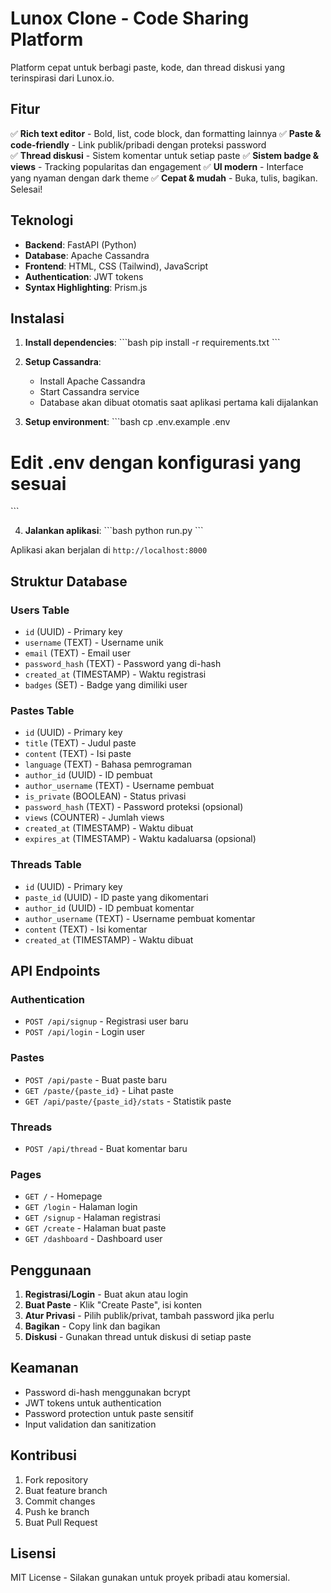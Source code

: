 # Lunox Clone - Code Sharing Platform

Platform cepat untuk berbagi paste, kode, dan thread diskusi yang terinspirasi dari Lunox.io.

## Fitur

✅ **Rich text editor** - Bold, list, code block, dan formatting lainnya
✅ **Paste & code-friendly** - Link publik/pribadi dengan proteksi password  
✅ **Thread diskusi** - Sistem komentar untuk setiap paste
✅ **Sistem badge & views** - Tracking popularitas dan engagement
✅ **UI modern** - Interface yang nyaman dengan dark theme
✅ **Cepat & mudah** - Buka, tulis, bagikan. Selesai!

## Teknologi

- **Backend**: FastAPI (Python)
- **Database**: Apache Cassandra
- **Frontend**: HTML, CSS (Tailwind), JavaScript
- **Authentication**: JWT tokens
- **Syntax Highlighting**: Prism.js

## Instalasi

1. **Install dependencies**:
\`\`\`bash
pip install -r requirements.txt
\`\`\`

2. **Setup Cassandra**:
   - Install Apache Cassandra
   - Start Cassandra service
   - Database akan dibuat otomatis saat aplikasi pertama kali dijalankan

3. **Setup environment**:
\`\`\`bash
cp .env.example .env
# Edit .env dengan konfigurasi yang sesuai
\`\`\`

4. **Jalankan aplikasi**:
\`\`\`bash
python run.py
\`\`\`

Aplikasi akan berjalan di `http://localhost:8000`

## Struktur Database

### Users Table
- `id` (UUID) - Primary key
- `username` (TEXT) - Username unik
- `email` (TEXT) - Email user
- `password_hash` (TEXT) - Password yang di-hash
- `created_at` (TIMESTAMP) - Waktu registrasi
- `badges` (SET<TEXT>) - Badge yang dimiliki user

### Pastes Table
- `id` (UUID) - Primary key
- `title` (TEXT) - Judul paste
- `content` (TEXT) - Isi paste
- `language` (TEXT) - Bahasa pemrograman
- `author_id` (UUID) - ID pembuat
- `author_username` (TEXT) - Username pembuat
- `is_private` (BOOLEAN) - Status privasi
- `password_hash` (TEXT) - Password proteksi (opsional)
- `views` (COUNTER) - Jumlah views
- `created_at` (TIMESTAMP) - Waktu dibuat
- `expires_at` (TIMESTAMP) - Waktu kadaluarsa (opsional)

### Threads Table
- `id` (UUID) - Primary key
- `paste_id` (UUID) - ID paste yang dikomentari
- `author_id` (UUID) - ID pembuat komentar
- `author_username` (TEXT) - Username pembuat komentar
- `content` (TEXT) - Isi komentar
- `created_at` (TIMESTAMP) - Waktu dibuat

## API Endpoints

### Authentication
- `POST /api/signup` - Registrasi user baru
- `POST /api/login` - Login user

### Pastes
- `POST /api/paste` - Buat paste baru
- `GET /paste/{paste_id}` - Lihat paste
- `GET /api/paste/{paste_id}/stats` - Statistik paste

### Threads
- `POST /api/thread` - Buat komentar baru

### Pages
- `GET /` - Homepage
- `GET /login` - Halaman login
- `GET /signup` - Halaman registrasi
- `GET /create` - Halaman buat paste
- `GET /dashboard` - Dashboard user

## Penggunaan

1. **Registrasi/Login** - Buat akun atau login
2. **Buat Paste** - Klik "Create Paste", isi konten
3. **Atur Privasi** - Pilih publik/privat, tambah password jika perlu
4. **Bagikan** - Copy link dan bagikan
5. **Diskusi** - Gunakan thread untuk diskusi di setiap paste

## Keamanan

- Password di-hash menggunakan bcrypt
- JWT tokens untuk authentication
- Password protection untuk paste sensitif
- Input validation dan sanitization

## Kontribusi

1. Fork repository
2. Buat feature branch
3. Commit changes
4. Push ke branch
5. Buat Pull Request

## Lisensi

MIT License - Silakan gunakan untuk proyek pribadi atau komersial.
